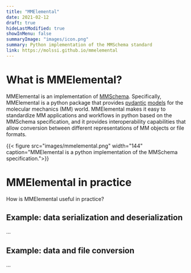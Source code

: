 ```yaml
---
title: "MMElemental"
date: 2021-02-12
draft: true
hideLastModified: true
showInMenu: false
summaryImage: "images/icon.png"
summary: Python implementation of the MMSchema standard
link: https://molssi.github.io/mmelemental
---
```


# What is MMElemental?
MMElemental is an implementation of [MMSchema](/mmschema). Specifically, MMElemental is a python package that provides [pydantic](https://pydantic-docs.helpmanual.io/) [models](https://pydantic-docs.helpmanual.io/usage/models/) for the molecular mechanics (MM) world. 
MMElemental makes it easy to standardize MM applications and workflows in python based on the MMSchema specification, and it provides interoperability capabilities that allow conversion between different representations of MM objects or file formats.

{{< figure src="images/mmelemental.png" width="144" caption="MMElemental is a python implementation of the MMSchema specification.">}}

# MMElemental in practice
How is MMElemental useful in practice?
## Example: data serialization and deserialization
...
## Example: data and file conversion
...
